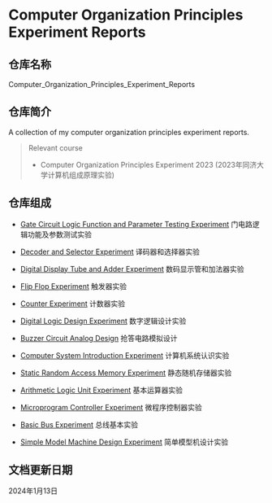 # Computer Organization Principles Experiment Reports

## 仓库名称

Computer_Organization_Principles_Experiment_Reports

## 仓库简介

A collection of my computer organization principles experiment reports.

> Relevant course
> * Computer Organization Principles Experiment 2023 (2023年同济大学计算机组成原理实验)

## 仓库组成

* [Gate Circuit Logic Function and Parameter Testing Experiment](20230920_Gate_Circuit_Logic_Function_and_Parameter_Testing_Experiment.pdf)
门电路逻辑功能及参数测试实验

* [Decoder and Selector Experiment](20230927_Decoder_and_Selector_Experiment.pdf)
译码器和选择器实验

* [Digital Display Tube and Adder Experiment](20231011_Digital_Display_Tube_and_Adder_Experiment.pdf)
数码显示管和加法器实验

* [Flip Flop Experiment](20231018_Flip_Flop_Experiment.pdf)
触发器实验

* [Counter Experiment](20231025_Counter_Experiment.pdf)
计数器实验

* [Digital Logic Design Experiment](20231101_Digital_Logic_Design_Experiment.pdf)
数字逻辑设计实验

* [Buzzer Circuit Analog Design](20231108_Buzzer_Circuit_Analog_Design.pptx)
抢答电路模拟设计

* [Computer System Introduction Experiment](20231115_Computer_System_Introduction_Experiment.pdf)
计算机系统认识实验

* [Static Random Access Memory Experiment](20231122_Static_Random_Access_Memory_Experiment.pdf)
静态随机存储器实验

* [Arithmetic Logic Unit Experiment](20231129_Arithmetic_Logic_Unit_Experiment.pdf)
基本运算器实验

* [Microprogram Controller Experiment](20231206_Microprogram_Controller_Experiment.pdf)
微程序控制器实验

* [Basic Bus Experiment](20231213_Basic_Bus_Experiment.pdf)
总线基本实验

* [Simple Model Machine Design Experiment](20240103_Simple_Model_Machine_Design_Experiment.pdf)
简单模型机设计实验

## 文档更新日期

2024年1月13日
